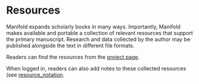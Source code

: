 # Resources

Manifold expands scholarly books in many ways. Importantly, Manifold makes available and portable a collection of relevant resources that support the primary manuscript. Research and data collected by the author may be published alongside the text in different file formats. 

Readers can find the resources from the [project page](project_page.md).

When logged in, readers can also add notes to these collected resources (see [resource_notation](resources_notation.md).

